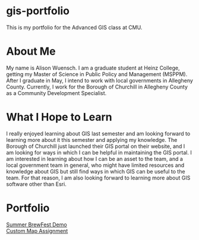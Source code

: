 # gis-portfolio
This is my portfolio for the Advanced GIS class at CMU.

# About Me
My name is Alison Wuensch. I am a graduate student at Heinz College, getting my Master of Science in Public Policy and Management (MSPPM). After I graduate in May, I intend to work with local governments in Allegheny County. Currently, I work for the Borough of Churchill in Allegheny County as a Community Development Specialist.


# What I Hope to Learn
I really enjoyed learning about GIS last semester and am looking forward to learning more about it this semester and applying my knowledge. The Borough of Churchill just launched their GIS portal on their website, and I am looking for ways in which I can be helpful in maintaining the GIS portal. I am interested in learning about how I can be an asset to the team, and a local government team in general, who might have limited resources and knowledge about GIS but still find ways in which GIS can be useful to the team. For that reason, I am also looking forward to learning more about GIS software other than Esri. 

# Portfolio
[Summer BrewFest Demo](/summerbrewfestdemo.md)
<br>
[Custom Map Assignment](/custommapassignment.md)
